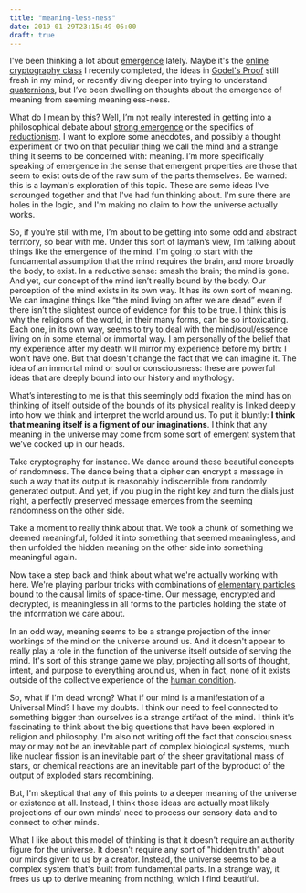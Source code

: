 ```yaml
---
title: "meaning-less-ness"
date: 2019-01-29T23:15:49-06:00
draft: true
---
```


I've been thinking a lot about [emergence](https://en.wikipedia.org/wiki/Emergence) lately. Maybe it's the [online cryptography class](https://www.coursera.org/learn/crypto) I recently completed, the ideas in [Godel's Proof](https://www.goodreads.com/book/show/695429.G_del_s_Proof?from_search=true) still fresh in my mind, or recently diving deeper into trying to understand [quaternions](https://eater.net/quaternions), but I’ve been dwelling on thoughts about the emergence of meaning from seeming meaningless-ness.

What do I mean by this? Well, I’m not really interested in getting into a philosophical debate about [strong emergence](https://en.wikipedia.org/wiki/Emergence#Strong_and_weak_emergence) or the specifics of [reductionism](https://en.wikipedia.org/wiki/Reductionism). I want to explore some anecdotes, and possibly a thought experiment or two on that peculiar thing we call the mind and a strange thing it seems to be concerned with: meaning. I’m more specifically speaking of emergence in the sense that emergent properties are those that seem to exist outside of the raw sum of the parts themselves. Be warned: this is a layman's exploration of this topic. These are some ideas I've scrounged together and that I've had fun thinking about. I'm sure there are holes in the logic, and I'm making no claim to how the universe actually works.

So, if you're still with me, I’m about to be getting into some odd and abstract territory, so bear with me. Under this sort of layman’s view, I’m talking about things like the emergence of the mind. I'm going to start with the fundamental assumption that the mind requires the brain, and more broadly the body, to exist. In a reductive sense: smash the brain; the mind is gone. And yet, our concept of the mind isn’t really bound by the body. Our perception of the mind exists in its own way. It has its own sort of meaning. We can imagine things like “the mind living on after we are dead” even if there isn’t the slightest ounce of evidence for this to be true. I think this is why the religions of the world, in their many forms, can be so intoxicating. Each one, in its own way, seems to try to deal with the mind/soul/essence living on in some eternal or immortal way. I am personally of the belief that my experience after my death will mirror my experience before my birth: I won’t have one. But that doesn't change the fact that we can imagine it. The idea of an immortal mind or soul or consciousness: these are powerful ideas that are deeply bound into our history and mythology.

What’s interesting to me is that this seemingly odd fixation the mind has on thinking of itself outside of the bounds of its physical reality is linked deeply into how we think and interpret the world around us. To put it bluntly: **I think that meaning itself is a figment of our imaginations**. I think that any meaning in the universe may come from some sort of emergent system that we’ve cooked up in our heads.

Take cryptography for instance. We dance around these beautiful concepts of randomness. The dance being that a cipher can encrypt a message in such a way that its output is reasonably indiscernible from randomly generated output. And yet, if you plug in the right key and turn the dials just right, a perfectly preserved message emerges from the seeming randomness on the other side.

Take a moment to really think about that. We took a chunk of something we deemed meaningful, folded it into something that seemed meaningless, and then unfolded the hidden meaning on the other side into something meaningful again.

Now take a step back and think about what we're actually working with here. We're playing parlour tricks with combinations of [elementary particles](https://en.wikipedia.org/wiki/Elementary_particle) bound to the causal limits of space-time. Our message, encrypted and decrypted, is meaningless in all forms to the particles holding the state of the information we care about.

In an odd way, meaning seems to be a strange projection of the inner workings of the mind on the universe around us. And it doesn't appear to really play a role in the function of the universe itself outside of serving the mind. It's sort of this strange game we play, projecting all sorts of thought, intent, and purpose to everything around us, when in fact, none of it exists outside of the collective experience of the [human condition](https://en.wikipedia.org/wiki/Human_condition).

So, what if I'm dead wrong? What if our mind is a manifestation of a Universal Mind? I have my doubts. I think our need to feel connected to something bigger than ourselves is a strange artifact of the mind. I think it's fascinating to think about the big questions that have been explored in religion and philosophy. I'm also not writing off the fact that consciousness may or may not be an inevitable part of complex biological systems, much like nuclear fission is an inevitable part of the sheer gravitational mass of stars, or chemical reactions are an inevitable part of the byproduct of the output of exploded stars recombining.

But, I'm skeptical that any of this points to a deeper meaning of the universe or existence at all. Instead, I think those ideas are actually most likely projections of our own minds' need to process our sensory data and to connect to other minds.

What I like about this model of thinking is that it doesn't require an authority figure for the universe. It doesn't require any sort of "hidden truth" about our minds given to us by a creator. Instead, the universe seems to be a complex system that's built from fundamental parts. In a strange way, it frees us up to derive meaning from nothing, which I find beautiful.
